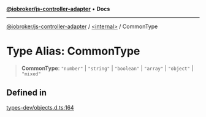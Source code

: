 [**@iobroker/js-controller-adapter**](../../README.md) • **Docs**

***

[@iobroker/js-controller-adapter](../../globals.md) / [\<internal\>](../README.md) / CommonType

# Type Alias: CommonType

> **CommonType**: `"number"` \| `"string"` \| `"boolean"` \| `"array"` \| `"object"` \| `"mixed"`

## Defined in

[types-dev/objects.d.ts:164](https://github.com/ioBroker/ioBroker.js-controller/blob/1e3f92f91943b544535e021f5e14acf9ed5c82e5/packages/types-dev/objects.d.ts#L164)

